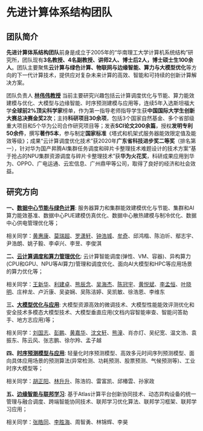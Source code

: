 # 先进计算体系结构团队

## 团队简介

**先进计算体系结构团队**前身是成立于2005年的“华南理工大学计算机系统结构”研究所，团队现有**3名教授、4名副教授、讲师2人、博士后2人，博士硕士生100余人**。团队主要聚焦**云计算与绿色计算、物联网与边缘智能、算力与大模型优化**等方向的下一代计算技术，提供应对复杂未来计算的高效、智能和可持续的创新计算解决方案。

团队负责人 **[林伟伟教授](https://www.scholat.com/linweiwei)** 当前主要研究兴趣包括云计算调度优化与节能、算力能效建模与优化、大模型与边缘智能、时序预测建模与应用等，连续5年入选斯坦福大学**全球前2%顶尖科学家**榜单，作为第一指导老师指导学生获**中国国际大学生创新大赛总决赛金奖2次**；主持**科研项目30余项**，包括3个国家自然基金、多个省部级重大项目和5个华为公司合作研究项目等；发表**SCI论文200余篇**，授权**发明专利50余件**，撰写**著作5本**，参与制定**国家标准**《塔式和机架式服务器能效限定值及能效等级》；成果“云计算调度优化技术”获2020年**广东省科技进步奖二等奖**（排名第一），针对华为国产昇腾AI集群任务调度和碎片卡整理技术难题设计的技术方案“基于抢占的NPU集群资源调度与碎片卡整理技术”获**华为火花奖**，科研成果应用到华为、OPPO、广电运通、云宏信息、广州鼎甲等公司，取得了良好的经济和社会效益。

## 研究方向

**一、[数据中心节能与绿色计算](./research-resources/power.md)**: 服务器算力和集群能效建模优化与节能、集群和AI算力能效基准、数据中心PUE建模仿真优化、数据中心散热建模与制冷优化、数据中心供电管理优化等；

相关同学：[黄惠康](./students/huanghuikang.md)、[莫瑞超](./students/moruichao.md)、[罗潇轩](./students/luoxiaoxuan.md)、[钟浩城](./students/zhonghaocheng.md)、[牟奇](./students/muqi.md)、邱鸿楷、陈泊圻、鄢志宇、尹浩朗、姚子毅、李卓兴、李昱、李俊淇

**二、[云计算调度和算力管理优化](./research-resources/scheduling.md)**: 云计算智能调度(弹性、VM、容器)、异构算力(CPU和GPU、NPU等AI算力)管理和调度优化、面向AI大模型和HPC等应用场景的算力优化等；

相关同学：[王新华](./students/wangxinhua.md)、[利建卓](./students/lijianzhuo.md)、[熊辰念](./students/xiongchennian.md)、[吴海杰](./students/wuhaijie.md)、[陈冠宇](./students/chenguanyu.md)、[黄悦斌](./students/huangyuebin.md)、[李孟恒](./students/limengheng.md)、[叶晓明](./students/yexiaoming.md)、庄梓龙、卢沂康、吴姿娴、吴陈洁婷、吴凯敏、徐浩恩、李维东

**三、[大模型优化与应用](./research-resources/llm.md)**: 大模型资源高效的微调技术、大模型性能能效评测优化和安全技术多模态大模型技术、大模型垂直应用(文档内容智能审查、智能问答助手、地方志应用)等；

相关同学：[刘国志](./students/liuguozhi.md)、[彭鹏](./students/pengpeng.md)、[黄嘉华](https://dadiaokua.github.io)、[沈文轩](./students/shenwenxuan.md)、[熊潼](./students/xiongtong.md)、肖亦灯、吴纪宽、温文浩、袁振东、陈云风、张志鹏、徐尔羚、孟子越

**四、[时序预测模型与应用](./research-resources/ts.md)**: 轻量化时序预测模型、高效多元时间序列预测模型、面向具体应用场景的预测算法(异常检测、功耗预测、股票预测、气候预测等)、工业时序大模型等；

相关同学：[胡正阳](./students/huzhengyang.md)、[林升升](./students/linshengsheng.md)、陈浩钧、雷富凯、邱椿雲、孙家政

**五、[边缘智能与联邦学习](./research-resources/fl.md)**: 基于Atlas计算平台创新协同技术、动态异构设备的统一管理与融合调度、跨端智能协同技术、联邦学习优化算法、联邦学习框架、联邦学习应用；

相关同学：[张皓同](./students/zhanghaotong.md)、[李胜海](./students/lishenghai.md)、周智勇、林锦辉、李昊
